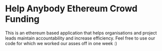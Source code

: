 # Help Anybody Ethereum Crowd Funding 

This is an ethereum based application that helps organisations and project leads maintain accountability and increase efficiency.
Feel free to use our code for which we worked our asses off in one week :)
